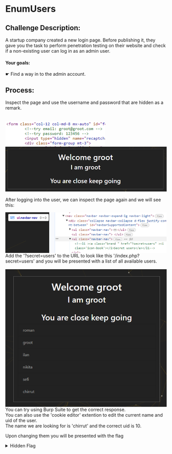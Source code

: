 # EnumUsers
## Challenge Description:<br>
A startup company created a new login page. Before publishing it, they gave you the task to perform penetration testing on their website and check if a non-existing user can log in as an admin user. 
#### Your goals: <br>
☛ Find a way in to the admin account. 

## Process:
Inspect the page and use the username and password that are hidden as a remark.<br><br>
<br><img align="center" src="Images/EnumUsers_01.png"><br>
<img align="center" src="Images/EnumUsers_02.png"><br>
<br>After logging into the user, we can inspect the page again and we will see this:<br>

<img align="center" src="Images/EnumUsers_03.png">
<br>Add the '?secret=users' to the URL to look like this '/index.php?secret=users' and you will be presented with a list of all available users.<br>
<br><img align="center" src="Images/EnumUsers_04.png"><br>
You can try using Burp Suite to get the correct response.<br>
You can also use the 'cookie editor' extention to edit the current name and uid of the user.<br>
The name we are looking for is 'chirrut' and the correct uid is 10.<br>

Upon changing them you will be presented with the flag
<details> 
        <summary>Hidden Flag</summary> 
          <img align="center" src="Images/EnumUsers_05.png">
    </details>
